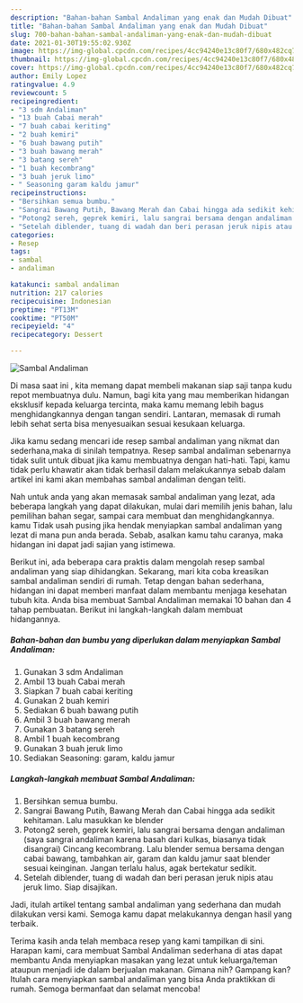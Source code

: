 ```yaml
---
description: "Bahan-bahan Sambal Andaliman yang enak dan Mudah Dibuat"
title: "Bahan-bahan Sambal Andaliman yang enak dan Mudah Dibuat"
slug: 700-bahan-bahan-sambal-andaliman-yang-enak-dan-mudah-dibuat
date: 2021-01-30T19:55:02.930Z
image: https://img-global.cpcdn.com/recipes/4cc94240e13c80f7/680x482cq70/sambal-andaliman-foto-resep-utama.jpg
thumbnail: https://img-global.cpcdn.com/recipes/4cc94240e13c80f7/680x482cq70/sambal-andaliman-foto-resep-utama.jpg
cover: https://img-global.cpcdn.com/recipes/4cc94240e13c80f7/680x482cq70/sambal-andaliman-foto-resep-utama.jpg
author: Emily Lopez
ratingvalue: 4.9
reviewcount: 5
recipeingredient:
- "3 sdm Andaliman"
- "13 buah Cabai merah"
- "7 buah cabai keriting"
- "2 buah kemiri"
- "6 buah bawang putih"
- "3 buah bawang merah"
- "3 batang sereh"
- "1 buah kecombrang"
- "3 buah jeruk limo"
- " Seasoning garam kaldu jamur"
recipeinstructions:
- "Bersihkan semua bumbu."
- "Sangrai Bawang Putih, Bawang Merah dan Cabai hingga ada sedikit kehitaman. Lalu masukkan ke blender"
- "Potong2 sereh, geprek kemiri, lalu sangrai bersama dengan andaliman (saya sangrai andaliman karena basah dari kulkas, biasanya tidak disangrai) Cincang kecombrang. Lalu blender semua bersama dengan cabai bawang, tambahkan air, garam dan kaldu jamur saat blender sesuai keinginan. Jangan terlalu halus, agak bertekatur sedikit."
- "Setelah diblender, tuang di wadah dan beri perasan jeruk nipis atau jeruk limo. Siap disajikan."
categories:
- Resep
tags:
- sambal
- andaliman

katakunci: sambal andaliman 
nutrition: 217 calories
recipecuisine: Indonesian
preptime: "PT13M"
cooktime: "PT50M"
recipeyield: "4"
recipecategory: Dessert

---
```



![Sambal Andaliman](https://img-global.cpcdn.com/recipes/4cc94240e13c80f7/680x482cq70/sambal-andaliman-foto-resep-utama.jpg)

Di masa  saat ini , kita memang dapat membeli makanan siap saji tanpa kudu repot membuatnya dulu. Namun, bagi kita yang mau memberikan hidangan eksklusif kepada keluarga tercinta, maka kamu memang lebih bagus menghidangkannya dengan tangan sendiri. Lantaran, memasak di rumah lebih sehat serta bisa menyesuaikan sesuai kesukaan keluarga.

Jika kamu sedang mencari ide resep sambal andaliman yang nikmat dan sederhana,maka di sinilah tempatnya. Resep sambal andaliman  sebenarnya tidak sulit untuk dibuat jika kamu membuatnya dengan hati-hati. Tapi, kamu tidak perlu khawatir akan tidak berhasil dalam melakukannya 
sebab dalam artikel ini kami akan membahas sambal andaliman dengan teliti.  



Nah untuk anda yang akan memasak sambal andaliman yang lezat, ada beberapa langkah yang dapat dilakukan, mulai dari memilih jenis bahan, lalu pemilihan bahan segar, sampai cara membuat dan menghidangkannya. kamu Tidak usah pusing jika hendak menyiapkan sambal andaliman yang lezat di mana pun anda berada. Sebab, asalkan kamu  tahu caranya, maka hidangan ini dapat jadi sajian yang istimewa.

Berikut ini, ada beberapa cara praktis  dalam mengolah resep sambal andaliman yang siap dihidangkan. Sekarang, mari kita coba kreasikan sambal andaliman sendiri di rumah. Tetap dengan bahan sederhana, hidangan ini dapat memberi manfaat dalam membantu menjaga kesehatan tubuh kita. Anda bisa membuat Sambal Andaliman memakai 10 bahan dan 4 tahap pembuatan. Berikut ini langkah-langkah dalam membuat hidangannya.

<!--inarticleads1-->

##### Bahan-bahan dan bumbu yang diperlukan dalam menyiapkan Sambal Andaliman:

1. Gunakan 3 sdm Andaliman
1. Ambil 13 buah Cabai merah
1. Siapkan 7 buah cabai keriting
1. Gunakan 2 buah kemiri
1. Sediakan 6 buah bawang putih
1. Ambil 3 buah bawang merah
1. Gunakan 3 batang sereh
1. Ambil 1 buah kecombrang
1. Gunakan 3 buah jeruk limo
1. Sediakan  Seasoning: garam, kaldu jamur




<!--inarticleads2-->

##### Langkah-langkah membuat Sambal Andaliman:

1. Bersihkan semua bumbu.
1. Sangrai Bawang Putih, Bawang Merah dan Cabai hingga ada sedikit kehitaman. Lalu masukkan ke blender
1. Potong2 sereh, geprek kemiri, lalu sangrai bersama dengan andaliman (saya sangrai andaliman karena basah dari kulkas, biasanya tidak disangrai) Cincang kecombrang. Lalu blender semua bersama dengan cabai bawang, tambahkan air, garam dan kaldu jamur saat blender sesuai keinginan. Jangan terlalu halus, agak bertekatur sedikit.
1. Setelah diblender, tuang di wadah dan beri perasan jeruk nipis atau jeruk limo. Siap disajikan.




Jadi, itulah artikel tentang  sambal andaliman  yang sederhana dan mudah dilakukan versi kami. Semoga kamu dapat melakukannya dengan hasil yang terbaik. 

Terima kasih anda telah membaca resep yang kami tampilkan di sini. Harapan kami, cara membuat  Sambal Andaliman sederhana di atas dapat membantu Anda menyiapkan masakan yang lezat untuk keluarga/teman ataupun menjadi ide dalam berjualan makanan. Gimana nih? Gampang kan? Itulah cara menyiapkan sambal andaliman yang bisa Anda praktikkan di rumah. Semoga bermanfaat dan selamat mencoba!

